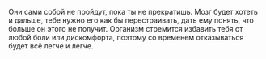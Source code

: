Они сами собой не пройдут, пока ты не прекратишь. Мозг будет хотеть и дальше, тебе нужно его как бы перестраивать, дать ему понять, что больше он этого не получит. Организм стремится избавить тебя от любой боли или дискомфорта, поэтому со временем отказываться будет всё легче и легче.   